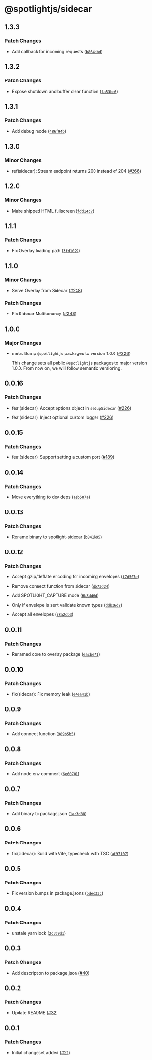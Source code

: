# @spotlightjs/sidecar

## 1.3.3

### Patch Changes

- Add callback for incoming requests
  ([`b864dbd`](https://github.com/getsentry/spotlight/commit/b864dbda8007eb3a509b5045b9775140c04a519c))

## 1.3.2

### Patch Changes

- Expose shutdown and buffer clear function
  ([`fa53bd6`](https://github.com/getsentry/spotlight/commit/fa53bd621b093b60eb8aed7e464f87af8beceb9e))

## 1.3.1

### Patch Changes

- Add debug mode ([`486f94b`](https://github.com/getsentry/spotlight/commit/486f94b6050be4761a119cb74f284edc93b04fab))

## 1.3.0

### Minor Changes

- ref(sidecar): Stream endpoint returns 200 instead of 204 ([#266](https://github.com/getsentry/spotlight/pull/266))

## 1.2.0

### Minor Changes

- Make shipped HTML fullscreen
  ([`fdd14c7`](https://github.com/getsentry/spotlight/commit/fdd14c7e84172f2a0b9bc355968537e161335636))

## 1.1.1

### Patch Changes

- Fix Overlay loading path
  ([`3fd1029`](https://github.com/getsentry/spotlight/commit/3fd1029a1d16a68bae16155a10d72903b7acd2b5))

## 1.1.0

### Minor Changes

- Serve Overlay from Sidecar ([#248](https://github.com/getsentry/spotlight/pull/248))

### Patch Changes

- Fix Sidecar Multitenancy ([#248](https://github.com/getsentry/spotlight/pull/248))

## 1.0.0

### Major Changes

- meta: Bump `@spotlightjs` packages to version 1.0.0 ([#228](https://github.com/getsentry/spotlight/pull/228))

  This change sets all public `@spotlightjs` packages to major version 1.0.0. From now on, we will follow semantic
  versioning.

## 0.0.16

### Patch Changes

- feat(sidecar): Accept options object in `setupSidecar` ([#226](https://github.com/getsentry/spotlight/pull/226))

- feat(sidecar): Inject optional custom logger ([#226](https://github.com/getsentry/spotlight/pull/226))

## 0.0.15

### Patch Changes

- feat(sidecar): Support setting a custom port ([#189](https://github.com/getsentry/spotlight/pull/189))

## 0.0.14

### Patch Changes

- Move everything to dev deps
  ([`aeb507a`](https://github.com/getsentry/spotlight/commit/aeb507abc4c3ba0c988b6f158959947369061b7b))

## 0.0.13

### Patch Changes

- Rename binary to spotlight-sidecar
  ([`b841b95`](https://github.com/getsentry/spotlight/commit/b841b95dd27e5b4253b9ad94b5afc8e55501f829))

## 0.0.12

### Patch Changes

- Accept gzip/deflate encoding for incoming envelopes
  ([`f7d507e`](https://github.com/getsentry/spotlight/commit/f7d507eee12d743ed0b57b21800ee487f7076d2a))

- Remove connect function from sidecar
  ([`db73d24`](https://github.com/getsentry/spotlight/commit/db73d241bba120848732e063918afd73b34f9269))

- Add SPOTLIGHT_CAPTURE mode
  ([`6b8dd6d`](https://github.com/getsentry/spotlight/commit/6b8dd6d6852a103637beb3eecc42b7d43cc2301a))

- Only if envelope is sent validate known types
  ([`ddb36d2`](https://github.com/getsentry/spotlight/commit/ddb36d252adabb8c1c259a1a55703c39d6f3213e))

- Accept all envelopes
  ([`58a2cb3`](https://github.com/getsentry/spotlight/commit/58a2cb373d3d784983347aae4741c7b6e0b48119))

## 0.0.11

### Patch Changes

- Renamed core to overlay package
  ([`eacbe71`](https://github.com/getsentry/spotlight/commit/eacbe71b289703efe5b62519493049d5368297fb))

## 0.0.10

### Patch Changes

- fix(sidecar): Fix memory leak
  ([`e7ea41b`](https://github.com/getsentry/spotlight/commit/e7ea41bb22ebf5887aeb28e0eea6d6e69885d62c))

## 0.0.9

### Patch Changes

- Add connect function
  ([`989b5b5`](https://github.com/getsentry/spotlight/commit/989b5b55cefb62240d12f65c9cf9fe9a041f03e1))

## 0.0.8

### Patch Changes

- Add node env comment
  ([`6e60701`](https://github.com/getsentry/spotlight/commit/6e607016bf9be3fa59162b392f54837323c86bbd))

## 0.0.7

### Patch Changes

- Add binary to package.json
  ([`1ac3d88`](https://github.com/getsentry/spotlight/commit/1ac3d88a6504e54f3e0f92176ad28fa141eb65c1))

## 0.0.6

### Patch Changes

- fix(sidecar): Build with Vite, typecheck with TSC
  ([`af97107`](https://github.com/getsentry/spotlight/commit/af97107d599dbaaf0f89438e1c55be9663e18863))

## 0.0.5

### Patch Changes

- Fix version bumps in package.jsons
  ([`bded33c`](https://github.com/getsentry/spotlight/commit/bded33cfd262aa7c86e35fefd9cd46f9f922d891))

## 0.0.4

### Patch Changes

- unstale yarn lock
  ([`2c3d9d1`](https://github.com/getsentry/spotlight/commit/2c3d9d1d3c9bbc36f59ed611601b0ae196c40d8b))

## 0.0.3

### Patch Changes

- Add description to package.json ([#40](https://github.com/getsentry/spotlight/pull/40))

## 0.0.2

### Patch Changes

- Update README ([#32](https://github.com/getsentry/spotlight/pull/32))

## 0.0.1

### Patch Changes

- Initial changeset added ([#21](https://github.com/getsentry/spotlight/pull/21))

